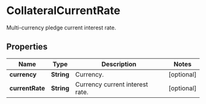 
# CollateralCurrentRate

Multi-currency pledge current interest rate.

## Properties

Name | Type | Description | Notes
------------ | ------------- | ------------- | -------------
**currency** | **String** | Currency. |  [optional]
**currentRate** | **String** | Currency current interest rate. |  [optional]

